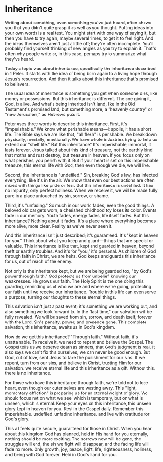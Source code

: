 # Inheritance

Writing about something, even something you've just heard, often shows you that you didn't quite grasp it as well as you thought. Putting ideas into your own words is a real test. You might start with one way of saying it, but then you have to try again, maybe several times, to get it to feel right. And the ideas themselves aren't just a little off; they're often incomplete. You'll probably find yourself thinking of new angles as you try to explain it. That's often why people write or, in this case, perhaps try to summarize what they've heard.

Today's topic was about inheritance, specifically the inheritance described in 1 Peter. It starts with the idea of being born again to a living hope through Jesus's resurrection. And then it talks about this inheritance that's promised to believers.

The usual idea of inheritance is something you get when someone dies, like money or possessions. But this inheritance is different. The one giving it, God, is alive. And what's being inherited isn't land, like in the Old Testament's promised land, but something more, a "heavenly country" or "new Jerusalem," as Hebrews puts it.

Peter uses three words to describe this inheritance. First, it's "imperishable." We know what perishable means—it spoils, it has a short life. The Bible says we are like that, "all flesh" is perishable. We break down physically, mentally, emotionally. We have whole industries trying to help us extend our "shelf life." But this inheritance? It's imperishable, immortal, it lasts forever. Jesus talked about this kind of treasure, not the earthly kind that moths and rust destroy, but treasure in heaven. If you focus only on what perishes, you perish with it. But if your heart is set on this imperishable treasure, this eternal life with God, then even though we die, we will live.

Second, the inheritance is "undefiled." Sin, breaking God's law, has infected everything, like it's in the air. We know that even our best actions are often mixed with things like pride or fear. But this inheritance is undefiled. It has no impurity, only perfect holiness. When we receive it, we will be made fully pure in a place untouched by sin, sorrow, or shame.

Third, it's "unfading." So much in our world fades, even the good things. A beloved old car gets worn, a cherished childhood toy loses its color. Events fade in our memory. Youth fades, energy fades, life itself fades. But this inheritance? Nothing about it fades. It's a place where everything becomes more alive, more clear. Reality as we've never seen it.

And this inheritance isn't just described; it's guaranteed. It's "kept in heaven for you." Think about what you keep and guard—things that are special or valuable. This inheritance is like that, kept and guarded in heaven, beyond theft or earthly troubles. And it's for "you," it's personal. As children of God through faith in Christ, we are heirs. God keeps and guards this inheritance for us, out of reach of the enemy.

Not only is the inheritance kept, but we are being guarded too, "by God's power through faith." God protects us from unbelief, knowing our weaknesses. He grows our faith. The Holy Spirit is the one doing this guarding, reminding us of who we are and where we're going, protecting our faith until we receive our inheritance. Trouble in this life can even serve a purpose, turning our thoughts to these eternal things.

This salvation isn't just a past event; it's something we are working out, and also something we look forward to. In the "last time," our salvation will be fully revealed. We will be saved from sin, sorrow, and death itself, forever with the Lord. Sin's penalty, power, and presence gone. This complete salvation, this inheritance, awaits us in God's kingdom.

How do we get this inheritance? "Through faith." Without faith, it's unattainable. To receive it, we need to repent and believe the Gospel. The Gospel tells us we deserve death as sinners, that God's judgment is real. It also says we can't fix this ourselves, we can never be good enough. But God, out of love, sent Jesus to take the punishment for our sins. If we repent, turn from our sins, and believe in Christ, trusting Him for our salvation, we receive eternal life and this inheritance as a gift. Without this, there is no inheritance.

For those who have this inheritance through faith, we're told not to lose heart, even though our outer selves are wasting away. This "light, momentary affliction" is preparing us for an eternal weight of glory. We should focus not on what we see, which is temporary, but on what is unseen, which is eternal. Keep your eyes on this inheritance, this unseen glory kept in heaven for you. Rest in the Gospel daily. Remember this imperishable, undefiled, unfading inheritance, and live with gratitude for God's glory.

This all feels quite secure, guaranteed for those in Christ. When you hear about this kingdom God has planned, held in His hand for you eternally, nothing should be more exciting. The sorrows now will be gone, the struggles will end, the sin we fight will disappear, and the fading life will fade no more. Only growth, joy, peace, light, life, righteousness, holiness, and being with God forever. Held in God's hand for you.
